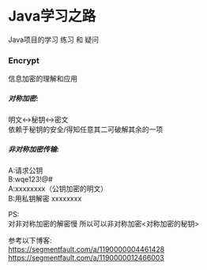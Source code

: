 # Java学习之路  
Java项目的学习 练习 和 疑问


### Encrypt
信息加密的理解和应用

##### 对称加密:  
明文<->秘钥<->密文  
依赖于秘钥的安全/得知任意其二可破解其余的一项  

##### 非对称加密传输:  
A:请求公钥  
B:wqe123!@#  
A:xxxxxxxx（公钥加密的明文）  
B:用私钥解密 xxxxxxxx  


PS:  
对非对称加密的解密慢 所以可以非对称加密<对称加密的秘钥>  
  
  
  
  






参考以下博客:  
https://segmentfault.com/a/1190000004461428  
https://segmentfault.com/a/1190000012466003  
